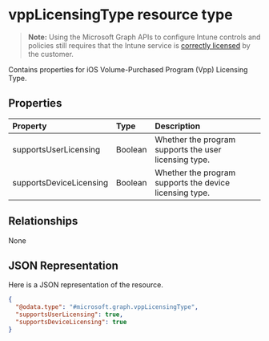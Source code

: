 # vppLicensingType resource type

> **Note:** Using the Microsoft Graph APIs to configure Intune controls and policies still requires that the Intune service is [correctly licensed](https://go.microsoft.com/fwlink/?linkid=839381) by the customer.

Contains properties for iOS Volume-Purchased Program (Vpp) Licensing Type.
## Properties
|Property|Type|Description|
|:---|:---|:---|
|supportsUserLicensing|Boolean|Whether the program supports the user licensing type.|
|supportsDeviceLicensing|Boolean|Whether the program supports the device licensing type.|

## Relationships
None
## JSON Representation
Here is a JSON representation of the resource.
<!--{
  "blockType": "resource",
  "@odata.type": "microsoft.graph.vppLicensingType"
}-->
``` json
{
  "@odata.type": "#microsoft.graph.vppLicensingType",
  "supportsUserLicensing": true,
  "supportsDeviceLicensing": true
}
```



